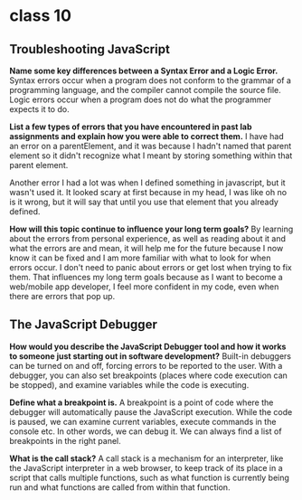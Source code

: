 # class 10

## Troubleshooting JavaScript

**Name some key differences between a Syntax Error and a Logic Error.**
Syntax errors occur when a program does not conform to the grammar of a programming language, and the compiler cannot compile the source file. Logic errors occur when a program does not do what the programmer expects it to do.

**List a few types of errors that you have encountered in past lab assignments and explain how you were able to correct them.**
I have had an error on a parentElement, and it was because I hadn't named that parent element so it didn't recognize what I meant by storing something within that parent element.

Another error I had a lot was when I defined something in javascript, but it wasn't used it. It looked scary at first because in my head, I was like oh no is it wrong, but it will say that until you use that element that you already defined.

**How will this topic continue to influence your long term goals?**
By learning about the errors from personal experience, as well as reading about it and what the errors are and mean, it will help me for the future because I now know it can be fixed and I am more familiar with what to look for when errors occur. I don't need to panic about errors or get lost when trying to fix them. That influences my long term goals because as I want to become a web/mobile app developer, I feel more confident in my code, even when there are errors that pop up.

## The JavaScript Debugger

**How would you describe the JavaScript Debugger tool and how it works to someone just starting out in software development?**
Built-in debuggers can be turned on and off, forcing errors to be reported to the user. With a debugger, you can also set breakpoints (places where code execution can be stopped), and examine variables while the code is executing.

**Define what a breakpoint is.**
A breakpoint is a point of code where the debugger will automatically pause the JavaScript execution. While the code is paused, we can examine current variables, execute commands in the console etc. In other words, we can debug it. We can always find a list of breakpoints in the right panel.

**What is the call stack?**
A call stack is a mechanism for an interpreter, like the JavaScript interpreter in a web browser, to keep track of its place in a script that calls multiple functions, such as what function is currently being run and what functions are called from within that function.
